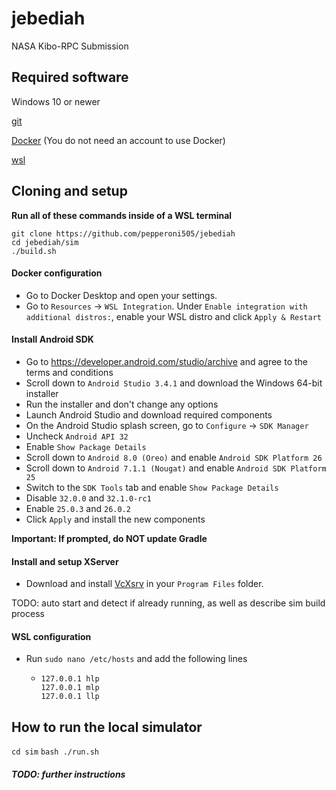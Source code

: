# jebediah

NASA Kibo-RPC Submission

## Required software

Windows 10 or newer

[git](https://git-scm.com/downloads)

[Docker](https://docs.docker.com/get-docker/) (You do not need an account to use Docker)

[wsl](https://docs.microsoft.com/en-us/windows/wsl/install)

## Cloning and setup

**Run all of these commands inside of a WSL terminal**

```shell
git clone https://github.com/pepperoni505/jebediah
cd jebediah/sim
./build.sh
```

#### Docker configuration

- Go to Docker Desktop and open your settings.
- Go to `Resources` -> `WSL Integration`. Under `Enable integration with additional distros:`, enable your WSL distro and click `Apply & Restart`

#### Install Android SDK

- Go to <https://developer.android.com/studio/archive> and agree to the terms and conditions
- Scroll down to `Android Studio 3.4.1` and download the Windows 64-bit installer
- Run the installer and don't change any options
- Launch Android Studio and download required components
- On the Android Studio splash screen, go to `Configure` -> `SDK Manager`
- Uncheck `Android API 32`
- Enable `Show Package Details`
- Scroll down to `Android 8.0 (Oreo)` and enable `Android SDK Platform 26`
- Scroll down to `Android 7.1.1 (Nougat)` and enable `Android SDK Platform 25`
- Switch to the `SDK Tools` tab and enable `Show Package Details`
- Disable `32.0.0` and `32.1.0-rc1`
- Enable `25.0.3` and `26.0.2`
- Click `Apply` and install the new components

**Important: If prompted, do NOT update Gradle**

#### Install and setup XServer

- Download and install [VcXsrv](https://sourceforge.net/projects/vcxsrv/files/latest/download) in your `Program Files` folder.

TODO: auto start and detect if already running, as well as describe sim build process

#### WSL configuration

- Run `sudo nano /etc/hosts` and add the following lines
  - ```text
    127.0.0.1 hlp
    127.0.0.1 mlp
    127.0.0.1 llp
    ```

## How to run the local simulator

`cd sim`
`bash ./run.sh`

##### TODO: further instructions
